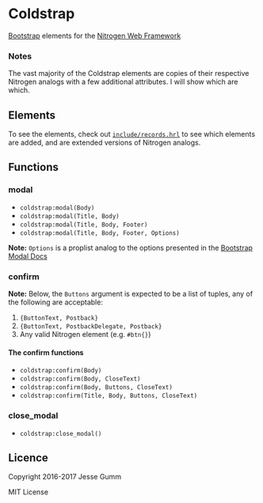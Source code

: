 # Coldstrap

[Bootstrap](http://getbootstrap.com) elements for the [Nitrogen Web Framework](http://nitrogenproject.com)

### Notes

The vast majority of the Coldstrap elements are copies of their respective
Nitrogen analogs with a few additional attributes. I will show which are which.

## Elements

To see the elements, check out
[`include/records.hrl`](https://github.com/choptastic/coldstrap/blob/master/include/records.hrl)
to see which elements are added, and are extended versions of Nitrogen analogs.

## Functions

### modal

* `coldstrap:modal(Body)`
* `coldstrap:modal(Title, Body)`
* `coldstrap:modal(Title, Body, Footer)`
* `coldstrap:modal(Title, Body, Footer, Options)`

**Note:** `Options` is a proplist analog to the options presented in the
[Bootstrap Modal Docs](http://getbootstrap.com/javascript/#modals-options)

### confirm

**Note:** Below, the `Buttons` argument is expected to be a list of tuples, any
of the following are acceptable:

1. `{ButtonText, Postback}`
2. `{ButtonText, PostbackDelegate, Postback}`
3. Any valid Nitrogen element (e.g. `#btn{}`)

#### The confirm functions

* `coldstrap:confirm(Body)`
* `coldstrap:confirm(Body, CloseText)`
* `coldstrap:confirm(Body, Buttons, CloseText)`
* `coldstrap:confirm(Title, Body, Buttons, CloseText)`

### close_modal

* `coldstrap:close_modal()`

## Licence

Copyright 2016-2017 Jesse Gumm

MIT License
